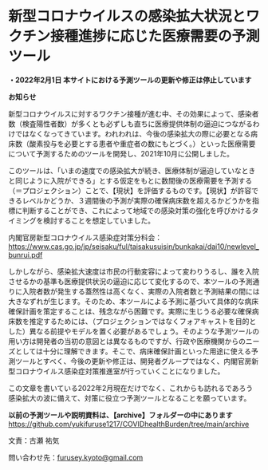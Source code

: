# 新型コロナウイルスの感染拡大状況とワクチン接種進捗に応じた医療需要の予測ツール

**・2022年2月1日
本サイトにおける予測ツールの更新や修正は停止しています**


**お知らせ**

新型コロナウイルスに対するワクチン接種が進む中、その効果によって、感染者数（検査陽性者数）が多くとも必ずしも直ちに医療提供体制の逼迫につながるわけではなくなってきています。われわれは、今後の感染拡大の際に必要となる病床数（酸素投与を必要とする患者や重症者の数にもとづく。）といった医療需要について予測するためのツールを開発し、2021年10月に公開しました。

このツールは、「いまの速度での感染拡大が続き、医療体制が逼迫していなときと同じように入院ができる」とする仮定をもとに数間後の医療需要を予測する（＝プロジェクション）ことで、【現状】を評価するものです。【現状】が許容できるレベルかどうか、３週間後の予測が実際の確保病床数を超えるかどうかを指標に判断することができ、これによって地域での感染対策の強化を呼びかけるタイミングを検討することを想定していました。

内閣官房新型コロナウイルス感染症対策分科会：https://www.cas.go.jp/jp/seisaku/ful/taisakusuisin/bunkakai/dai10/newlevel_bunrui.pdf

しかしながら、感染拡大速度は市民の行動変容によって変わりうるし、誰を入院させるかの基準も医療提供状況の逼迫に応じて変化するので、本ツールの予測通りに入院者数が発生する蓋然性は高くなく、実際の入院者数と予測結果の間には大きなずれが生じます。そのため、本ツールによる予測に基づいて具体的な病床確保計画を策定することは、残念ながら困難です。実際に生じうる必要な確保病床数を推定するためには、（プロジェクションではなくフォアキャストを目的とした）異なる前提やモデルを置く必要があるでしょう。そのような予測ツールの用い方は開発者の当初の意図とは異なるものですが、行政や医療機関からのニーズとしては十分に理解できます。そこで、病床確保計画といった用途に使える予測ツールとすべく、今後の更新や修正は、開発者グループではなく、内閣官房新型コロナウイルス感染症対策推進室が行っていくことになりました。

この文章を書いている2022年2月現在だけでなく、これからも訪れるであろう感染拡大の波に備えて、対策に役立つ予測ツールとなることを願っています。


**以前の予測ツールや説明資料は、【archive】フォルダーの中にあります**
https://github.com/yukifuruse1217/COVIDhealthBurden/tree/main/archive


文責：古瀬 祐気

問い合わせ先：furusey.kyoto@gmail.com
